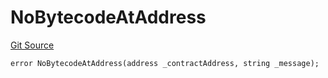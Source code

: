 # NoBytecodeAtAddress
[Git Source](https://github.com/thrackle-io/tron/blob/1a1d6b2809bc510780a53bad6853fa1ef1652aab/src/protocol/economic/ruleProcessor/RuleProcessorDiamondLib.sol)


```solidity
error NoBytecodeAtAddress(address _contractAddress, string _message);
```

